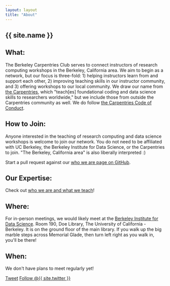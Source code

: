 ```yaml
---
layout: layout
title: "About"
---
```


<!-- You can edit this whole page, remove it, or use it as basis for any non-post pages you have. -->
<section class="content">

# {{ site.name }} 

## What:

The Berkeley Carpentries Club serves to connect instructors of research computing workshops in the Berkeley, California area. We aim to begin as a network, but our focus is three-fold: 1) helping instructors learn from and support each other, 2) improving teaching skills in our instructor community, and 3) offering workshops to our local community. We draw our name from [the Carpentries](https://carpentries.org/), which "teach[es] foundational coding and data science skills to researchers worldwide," but we include those from outside the Carpentries community as well. We do follow [the Carpentries Code of Conduct](https://docs.carpentries.org/topic_folders/policies/code-of-conduct.html).

## How to Join:

Anyone interested in the teaching of research computing and data science workshops is welcome to join our network. You do not need to be affiliated with UC Berkeley, the Berkeley Institute for Data Science, or the Carpentries to join. "The Berkeley, California area" is also liberally interpreted :)

Start a pull request against our [who we are page on GitHub](https://github.com/BIDS/carpentries-club/blob/master/docs/who.md). 

## Our Expertise:

Check out [who we are and what we teach](who.html)!

## Where:

For in-person meetings, we would likely meet at the [Berkeley Institute for Data Science](https://bids.berkeley.edu). Room 190, Doe Library, The University of California - Berkeley. It is on the ground floor of the main library. If you walk up the big marble steps across Memorial Glade, then turn left right as you walk in, you'll be there!

## When:

We don't have plans to meet regularly yet!

<a href="http://twitter.com/share" class="twitter-share-button" data-count="none" data-via="{{ site.twitter }}">Tweet</a>
<a href="http://twitter.com/{{ site.twitter }}" class="twitter-follow-button" data-show-count="false">Follow @{{ site.twitter }}</a>
<script src="http://platform.twitter.com/widgets.js" type="text/javascript"></script>
</section>
